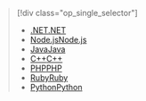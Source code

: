> [!div class="op_single_selector"]
> * [<span data-ttu-id="a76da-101">.NET</span><span class="sxs-lookup"><span data-stu-id="a76da-101">.NET</span></span>](../articles/cosmos-db/table-storage-how-to-use-dotnet.md)
> * [<span data-ttu-id="a76da-102">Node.js</span><span class="sxs-lookup"><span data-stu-id="a76da-102">Node.js</span></span>](../articles/cosmos-db/table-storage-how-to-use-nodejs.md)
> * [<span data-ttu-id="a76da-103">Java</span><span class="sxs-lookup"><span data-stu-id="a76da-103">Java</span></span>](../articles/cosmos-db/table-storage-how-to-use-java.md)
> * [<span data-ttu-id="a76da-104">C++</span><span class="sxs-lookup"><span data-stu-id="a76da-104">C++</span></span>](../articles/cosmos-db/table-storage-how-to-use-c-plus.md)
> * [<span data-ttu-id="a76da-105">PHP</span><span class="sxs-lookup"><span data-stu-id="a76da-105">PHP</span></span>](../articles/cosmos-db/table-storage-how-to-use-php.md)
> * [<span data-ttu-id="a76da-106">Ruby</span><span class="sxs-lookup"><span data-stu-id="a76da-106">Ruby</span></span>](../articles/cosmos-db/table-storage-how-to-use-ruby.md)
> * [<span data-ttu-id="a76da-107">Python</span><span class="sxs-lookup"><span data-stu-id="a76da-107">Python</span></span>](../articles/cosmos-db/table-storage-how-to-use-python.md)
> 
> 


